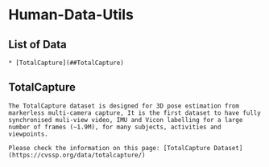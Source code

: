 # Human-Data-Utils

## List of Data

    * [TotalCapture](##TotalCapture)

## TotalCapture

    The TotalCapture dataset is designed for 3D pose estimation from markerless multi-camera capture, It is the first dataset to have fully synchronised muli-view video, IMU and Vicon labelling for a large number of frames (∼1.9M), for many subjects, activities and viewpoints.
    
    Please check the information on this page: [TotalCapture Dataset](https://cvssp.org/data/totalcapture/)
